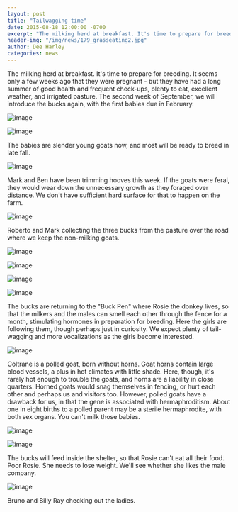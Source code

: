 ```yaml
---
layout: post
title: "Tailwagging time"
date: 2015-08-18 12:00:00 -0700
excerpt: "The milking herd at breakfast. It's time to prepare for breeding. It seems only a few weeks ago ..."
header-img: "/img/news/179_grasseating2.jpg"
author: Dee Harley
categories: news
---
```

The milking herd at breakfast. It's time to prepare for breeding. It
seems only a few weeks ago that they were pregnant - but they have had
a long summer of good health and frequent check-ups, plenty to eat,
excellent weather, and irrigated pasture. The second week of
September, we will introduce the bucks again, with the first babies
due in February.

![image](/img/news/179_grasseating.jpg)

![image](/img/news/179_babyseesaw.jpg)

The babies are slender young goats now, and most will be ready to
breed in late fall.

![image](/img/news/179_hooftrim.jpg)

Mark and Ben have been trimming hooves this week. If the goats were
feral, they would wear down the unnecessary growth as they foraged
over distance. We don't have sufficient hard surface for that to
happen on the farm.

![image](/img/news/179_bucks1.jpg)

Roberto and Mark collecting the three bucks from the pasture over the
road where we keep the non-milking goats.

![image](/img/news/179_bucks11.jpg)

![image](/img/news/179_bucks2.jpg)

![image](/img/news/179_bucks3.jpg)



![image](/img/news/179_bucks4.jpg)

The bucks are returning to the &quot;Buck Pen&quot; where Rosie the
donkey lives, so that the milkers and the males can smell each other
through the fence for a month, stimulating hormones in preparation for
breeding. Here the girls are following them, though perhaps just in
curiosity. We expect plenty of tail-wagging and more vocalizations as
the girls become interested.

![image](/img/news/179_bucks5.jpg)

Coltrane is a polled goat, born without horns. Goat horns contain
large blood vessels, a plus in hot climates with little shade. Here,
though, it's rarely hot enough to trouble the goats, and horns are a
liability in close quarters. Horned goats would snag themselves in
fencing, or hurt each other and perhaps us and visitors too. However,
polled goats have a drawback for us, in that the gene is associated
with hermaphroditism. About one in eight births to a polled parent may
be a sterile hermaphrodite, with both sex organs. You can't milk those
babies.

![image](/img/news/179_bucks6.jpg)

![image](/img/news/179_bucks7.jpg)

The bucks will feed inside the shelter, so that Rosie can't eat all
their food. Poor Rosie. She needs to lose weight. We'll see whether
she likes the male company.

![image](/img/news/179_bucks8.jpg)

Bruno and Billy Ray checking out the ladies.

